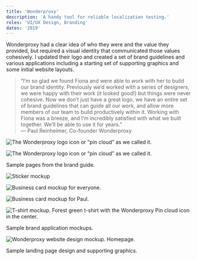 ```yaml
---
title: 'Wonderproxy'
description: 'A handy tool for reliable localization testing.'
roles: 'UI/UX Design, Branding'
dates: '2019'
---
```


Wonderproxy had a clear idea of who they were and the value they provided, but required a visual identity that communicated those values cohesively. I updated their logo and created a set of brand guidelines and various applications including a starting set of supporting graphics and some initial website layouts.

<blockquote>“I’m so glad we found Fiona and were able to work with her to build our brand identity. Previously we’d worked with a series of designers, we were happy with their work (it looked good!) but things were never cohesive. Now we don’t just have a great logo, we have an entire set of brand guidelines that can guide all our work, and allow more members of our team to build productively within it. Working with Fiona was a breeze, and I’m incredibly satisfied with what we built together. We’ll be able to use it for years.”<br>
— Paul Reinheimer, Co-founder Wonderproxy
</blockquote>

![The Wonderproxy logo icon or “pin cloud” as we called it.](/images/wonderproxy/wp-logo-1.jpg)

![The Wonderproxy logo icon or “pin cloud” as we called it.](/images/wonderproxy/wp-logo-2.jpg)

<p class="caption">Sample pages from the brand guide.</p>

![Sticker mockup](/images/wonderproxy/wp-sticker.jpg)

![Business card mockup for everyone.](/images/wonderproxy/wp-bcard-all.jpg)

![Business card mockup for Paul.](/images/wonderproxy/wp-bcard-paul.jpg)

![T-shirt mockup. Forest green t-shirt with the Wonderproxy Pin cloud icon in the center.](/images/wonderproxy/wp-tshirt.png)

<p class="caption">Sample brand application mockups.</p>

![Wonderproxy website design mockup. Homepage.](/images/wonderproxy/wp-website-home.png)

<p class="caption">Sample landing page design and supporting graphics.</p>
